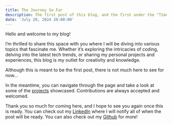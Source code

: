 ```yaml
---
title: The Journey So Far
description: The first post of this blog, and the first under the "Timeline" series, where I highlight my journey so far in the past year.
date: 'July 20, 2024 20:00:00'
---
```


Hello and welcome to my blog!

I’m thrilled to share this space with you where I will be diving into various topics that fascinate me. Whether it’s exploring the intricacies of coding, delving into the latest tech trends, or sharing my personal projects and experiences, this blog is my outlet for creativity and knowledge.

Although this is meant to be the first post, there is not much here to see for now...

In the meantime, you can navigate through the page and take a look at some of the [projects](/projects) showcased. Contributions are always accepted and welcomed. 

Thank you so much for coming here, and I hope to see you again once this is ready. You can check out my [LinkedIn](https://linkedin.com/in/nikeokoronkwo) where I will notify all of when the post will be ready. You can also check out my [Github](https://github.com/nikeokoronkwo) for more!